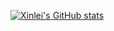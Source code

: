 
[![Xinlei's GitHub stats](https://github-readme-stats.vercel.app/api?username=peixinlei)](https://github.com/anuraghazra/github-readme-stats)
